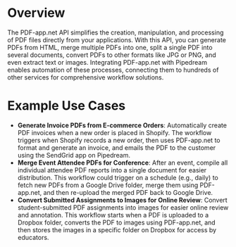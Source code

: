 # Overview

The PDF-app.net API simplifies the creation, manipulation, and processing of PDF files directly from your applications. With this API, you can generate PDFs from HTML, merge multiple PDFs into one, split a single PDF into several documents, convert PDFs to other formats like JPG or PNG, and even extract text or images. Integrating PDF-app.net with Pipedream enables automation of these processes, connecting them to hundreds of other services for comprehensive workflow solutions.

# Example Use Cases

- **Generate Invoice PDFs from E-commerce Orders**: Automatically create PDF invoices when a new order is placed in Shopify. The workflow triggers when Shopify records a new order, then uses PDF-app.net to format and generate an invoice, and emails the PDF to the customer using the SendGrid app on Pipedream.
- **Merge Event Attendee PDFs for Conference**: After an event, compile all individual attendee PDF reports into a single document for easier distribution. This workflow could trigger on a schedule (e.g., daily) to fetch new PDFs from a Google Drive folder, merge them using PDF-app.net, and then re-upload the merged PDF back to Google Drive.
- **Convert Submitted Assignments to Images for Online Review**: Convert student-submitted PDF assignments into images for easier online review and annotation. This workflow starts when a PDF is uploaded to a Dropbox folder, converts the PDF to images using PDF-app.net, and then stores the images in a specific folder on Dropbox for access by educators.
